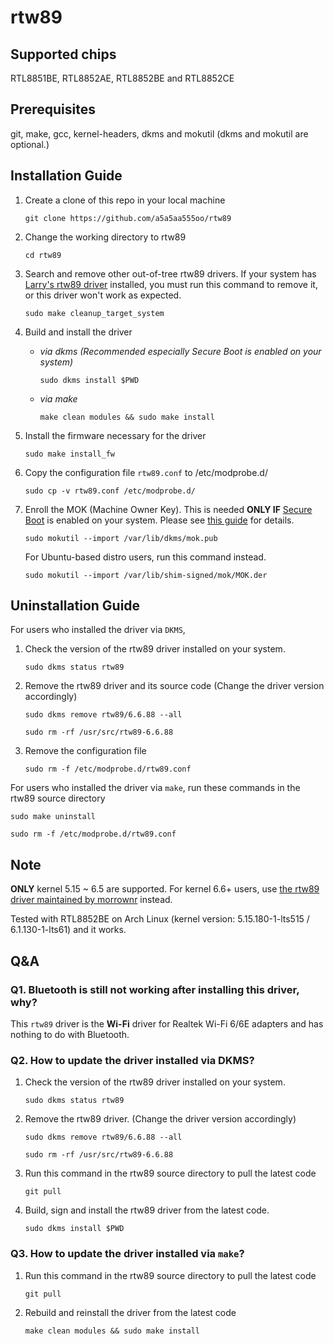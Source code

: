 # rtw89

## Supported chips
RTL8851BE, RTL8852AE, RTL8852BE and RTL8852CE

## Prerequisites

git, make, gcc, kernel-headers, dkms and mokutil (dkms and mokutil are optional.)

## Installation Guide

1. Create a clone of this repo in your local machine

   ```
   git clone https://github.com/a5a5aa555oo/rtw89
   ```

2. Change the working directory to rtw89

   ```
   cd rtw89
   ```

3. Search and remove other out-of-tree rtw89 drivers. If your system has [Larry's rtw89 driver](https://github.com/lwfinger/rtw89) installed, you must run this command to remove it, or this driver won't work as expected.

   ```
   sudo make cleanup_target_system
   ```

4. Build and install the driver

   * _via dkms (Recommended especially Secure Boot is enabled on your system)_

     ```
     sudo dkms install $PWD
     ```

   * _via make_

     ```
     make clean modules && sudo make install
     ```

5. Install the firmware necessary for the driver

   ```
   sudo make install_fw
   ```

6. Copy the configuration file `rtw89.conf` to /etc/modprobe.d/

   ```
   sudo cp -v rtw89.conf /etc/modprobe.d/
   ```

7. Enroll the MOK (Machine Owner Key). This is needed **ONLY IF** [Secure Boot](https://wiki.debian.org/SecureBoot) is enabled on your system. Please see [this guide](https://github.com/dell/dkms?tab=readme-ov-file#secure-boot) for details.

   ```
   sudo mokutil --import /var/lib/dkms/mok.pub
   ```

   For Ubuntu-based distro users, run this command instead.

   ```
   sudo mokutil --import /var/lib/shim-signed/mok/MOK.der
   ```

## Uninstallation Guide

For users who installed the driver via `DKMS`,
1. Check the version of the rtw89 driver installed on your system.
   ```
   sudo dkms status rtw89
   ```

2. Remove the rtw89 driver and its source code (Change the driver version accordingly)
   ```
   sudo dkms remove rtw89/6.6.88 --all
   ```

   ```
   sudo rm -rf /usr/src/rtw89-6.6.88
   ```

3. Remove the configuration file
   ```
   sudo rm -f /etc/modprobe.d/rtw89.conf
   ```

For users who installed the driver via `make`, run these commands in the rtw89 source directory
```
sudo make uninstall
```

```
sudo rm -f /etc/modprobe.d/rtw89.conf
```

## Note

**ONLY** kernel 5.15 ~ 6.5 are supported. For kernel 6.6+ users, use [the rtw89 driver maintained by morrownr](https://github.com/morrownr/rtw89) instead.

Tested with RTL8852BE on Arch Linux (kernel version: 5.15.180-1-lts515 / 6.1.130-1-lts61) and it works.

## Q&A

### Q1. Bluetooth is still not working after installing this driver, why?

This `rtw89` driver is the **Wi-Fi** driver for Realtek Wi-Fi 6/6E adapters and has nothing to do with Bluetooth.

### Q2. How to update the driver installed via DKMS?

   1. Check the version of the rtw89 driver installed on your system.
      ```
      sudo dkms status rtw89
      ```   
   2. Remove the rtw89 driver. (Change the driver version accordingly)

      ```
      sudo dkms remove rtw89/6.6.88 --all
      ```

      ```
      sudo rm -rf /usr/src/rtw89-6.6.88
      ```

   3. Run this command in the rtw89 source directory to pull the latest code
      ```
      git pull
      ```

   4. Build, sign and install the rtw89 driver from the latest code.
      ```
      sudo dkms install $PWD
      ```

### Q3. How to update the driver installed via `make`?

   1. Run this command in the rtw89 source directory to pull the latest code
      ```
      git pull
      ```
  
   2. Rebuild and reinstall the driver from the latest code
      ```
      make clean modules && sudo make install
      ```

